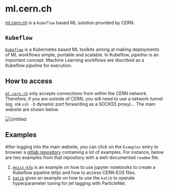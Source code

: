 # ml.cern.ch

[ml.cern.ch](https://ml.cern.ch) is a `Kubeflow` based ML solution provided by CERN. 

## `Kubeflow` 
[`Kubeflow`](https://www.kubeflow.org/docs/started/introduction/) is a Kubernetes based ML toolkits aiming at making deployments of ML workflows simple, portable and scalable. In Kubeflow, *pipeline* is an important concept. Machine Learning workflows are discribed as a Kubeflow *pipeline* for execution.

## How to access
[`ml.cern.ch`](https://ml.cern.ch) only accepts connections from within the CERN network. Therefore, if you are outside of CERN, you will need to use a network tunnel (eg. via `ssh -D` dynamic port forwarding as a SOCKS5 proxy)... The main website are shown below.

![Untitled](./MLCERN_figs/ML_CERN_Snapshot.png)
## Examples
After logging into the main website, you can click on the `Examples` entry to browser a [gitlab repository](https://gitlab.cern.ch/ai-ml/examples) containing a lot of examples. For instance, below are two examples from that repository with a well-documented `readme` file.

1. [`mnist-kfp`](https://gitlab.cern.ch/ai-ml/examples/-/tree/master/mnist-kfp) is an example on how to use jupyter notebooks to create a Kubeflow pipeline (kfp) and how to access CERN EOS files.
2. [`katib`](https://gitlab.cern.ch/ai-ml/examples/-/tree/master/katib) gives an example on how to use the `katib` to operate hyperparameter tuning for jet tagging with ParticleNet.
